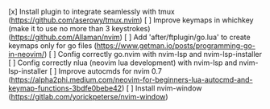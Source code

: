 [x] Install plugin to integrate seamlessly with tmux (https://github.com/aserowy/tmux.nvim)
[ ] Improve keymaps in whichkey (make it to use no more than 3 keystrokes) (https://github.com/Allaman/nvim)
[ ] Add 'after/ftplugin/go.lua' to create keymaps only for go files (https://www.getman.io/posts/programming-go-in-neovim/)
[ ] Config correctly go.nvim with nvim-lsp and nvim-lsp-installer
[ ] Config correctly nlua (neovim lua development) with nvim-lsp and nvim-lsp-installer
[ ] Improve autocmds for nvim 0.7 (https://alpha2phi.medium.com/neovim-for-beginners-lua-autocmd-and-keymap-functions-3bdfe0bebe42)
[ ] Install nvim-window (https://gitlab.com/yorickpeterse/nvim-window)

